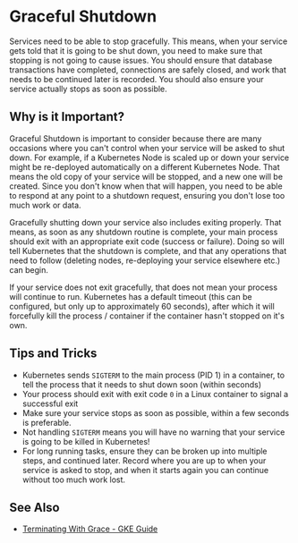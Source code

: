 # Graceful Shutdown

Services need to be able to stop gracefully. This means, when your service gets told that it is going to be shut down, you need to make sure that stopping is not going to cause issues. You should ensure that database transactions have completed, connections are safely closed, and work that needs to be continued later is recorded. You should also ensure your service actually stops as soon as possible.

## Why is it Important?

Graceful Shutdown is important to consider because there are many occasions where you can't control when your service will be asked to shut down. For example, if a Kubernetes Node is scaled up or down your service might be re-deployed automatically on a different Kubernetes Node. That means the old copy of your service will be stopped, and a new one will be created. Since you don't know when that will happen, you need to be able to respond at any point to a shutdown request, ensuring you don't lose too much work or data.

Gracefully shutting down your service also includes exiting properly. That means, as soon as any shutdown routine is complete, your main process should exit with an appropriate exit code (success or failure). Doing so will tell Kubernetes that the shutdown is complete, and that any operations that need to follow (deleting nodes, re-deploying your service elsewhere etc.) can begin.

If your service does not exit gracefully, that does not mean your process will continue to run. Kubernetes has a default timeout (this can be configured, but only up to approximately 60 seconds), after which it will forcefully kill the process / container if the container hasn't stopped on it's own. 

## Tips and Tricks

- Kubernetes sends `SIGTERM` to the main process (PID 1) in a container, to tell the process that it needs to shut down soon (within seconds)
- Your process should exit with exit code `0` in a Linux container to signal a successful exit
- Make sure your service stops as soon as possible, within a few seconds is preferable.
- Not handling `SIGTERM` means you will have no warning that your service is going to be killed in Kubernetes!
- For long running tasks, ensure they can be broken up into multiple steps, and continued later. Record where you are up to when your service is asked to stop, and when it starts again you can continue without too much work lost.

## See Also

- [Terminating With Grace - GKE Guide](https://cloud.google.com/blog/products/gcp/kubernetes-best-practices-terminating-with-grace)
